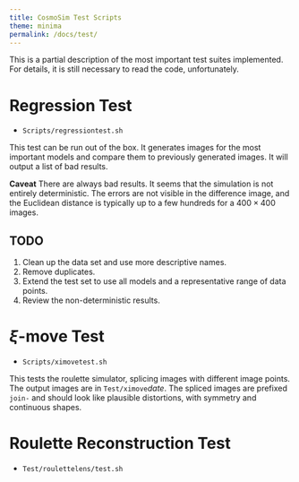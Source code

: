```yaml
---
title: CosmoSim Test Scripts
theme: minima
permalink: /docs/test/
---
```


This is a partial description of the most important test
suites implemented.
For details, it is still necessary to read the code, unfortunately.

# Regression Test

+ `Scripts/regressiontest.sh`

This test can be run out of the box.
It generates images for the most important models and 
compare them to previously generated images.
It will output a list of bad results.

**Caveat**  There are always bad results.  It seems that
the simulation is not entirely deterministic.  The errors are
not visible in the difference image, and the Euclidean distance
is typically up to a few hundreds for a $400\times400$ images.

## TODO

1. Clean up the data set and use more descriptive names.
2. Remove duplicates.
2. Extend the test set to use all models and a representative range
   of data points.
4. Review the non-deterministic results.

# $\xi$-move Test

+ `Scripts/ximovetest.sh`

This tests the roulette simulator, splicing images with 
different image points.
The output images are in `Test/ximove`*date*.  The spliced
images are prefixed `join-` and should look like plausible
distortions, with symmetry and continuous shapes.

# Roulette Reconstruction Test

+ `Test/roulettelens/test.sh`
